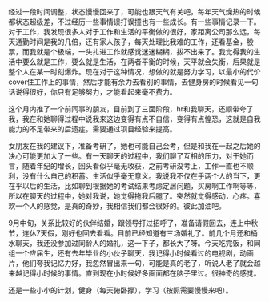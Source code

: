 经过一段时间调整，状态慢慢回来了，可能也跟天气有关吧，每年天气燥热的时候都状态超级差，不过经历一些事情误打误撞也有一些成长。有一些事情记录一下。
对于工作，我发现很多人对于工作和生活的平衡做的很好，家距离公司那么远，每天通勤时间是我的几倍，还有家人孩子，每天处理比我难的工作，还看基金，股票，而我就是个极端，一头扎进工作就感觉迷迷糊糊，拔不出来了。我觉得我的生活中要么就是工作，要么就是生活，在两者平衡的时候，天平就会失衡，后果就是整个人在某一时刻爆炸。现在对于这种情况，想做的就是努力学习，以最小的代价cover住工作上的事情，然后才能有余力去看别的事情，去健身房的时候看见一句话说得很好，你只有足够努力，才能看起来毫不费力。

这个月内推了一个前同事的朋友，目前到了三面阶段，hr和我聊天，还顺带夸了我，我在和她聊得过程中说我来这边变得有点不自信，变得有点惶恐，这就是自我能力的不足带来的后遗症。需要通过项目经验来提高。

女朋友在我的建议下，准备考研了，她也可能自己会考，但是和我在一起之后她的决心可能更加大了一些。有一天聊天的过程中，我们聊了互相的压力，对于她而言，随着年纪的增长，回头看似乎毫无收获，之前考研没考上，工作一直也不顺利，没有什么自己的积蓄。生活似乎毫无意义。我说我不仅在乎两个人的当下，更在乎以后的生活，比如聊到根据她的考试结果考虑定居问题，买房啊工作啊等等，所以在聊天的过程中，她对我说，她觉得拖我后腿了。突然就觉得感动，心疼。喜欢一个人的感觉，是真的奇妙，我相信我们都会很好的。彼此加油吧。

9月中旬，关系比较好的伙伴结婚，跟领导打过招呼了，准备请假回去，连上中秋节，连休7天假，刚好也回去看看。目前已经知道有三场婚礼了。前几个月还和桶水聊天，我还没参加过同龄人的婚礼，这一下子，都长大了呀。今天吃完饭，和同组一个应届生，还有去年毕业的小伙子聊天，我记得小时候看过的电视剧，动画片，他们夸我记忆力好，我忽然冒出来一句，可能是真的老了，听说人老了就会越来越记得小时候的事情。直到现在小时候好多画面都在脑子里过。很神奇的感觉。

还是一些小小的计划，健身（每天俯卧撑），学习（按照需要慢慢来吧）。





